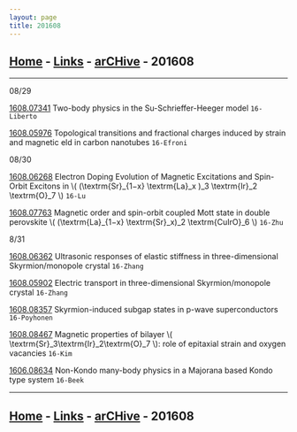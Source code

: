 ```yaml
---
layout: page
title: 201608
---
```


[Home](/blog) - [Links](/blog/Links.html) - [arCHive](/blog/arCHive.html) - 201608
---

---

08/29

[1608.07341](http://arxiv.org/abs/1608.07341) Two-body physics in the Su-Schrieffer-Heeger model `16-Liberto` 

[1608.05976](http://arxiv.org/abs/1608.05976) Topological transitions and fractional charges induced by strain and magnetic  eld in
carbon nanotubes `16-Efroni`

08/30

[1608.06268](http://arxiv.org/abs/1608.06268) Electron Doping Evolution of Magnetic Excitations and Spin-Orbit Excitons in \\( (\textrm{Sr}_{1−x} \textrm{La}_x )_3 \textrm{Ir}_2 \textrm{O}_7 \\) `16-Lu`

   
   
[1608.07763](http://arxiv.org/abs/1608.07763) Magnetic order and spin-orbit coupled Mott state in double perovskite \\( (\textrm{La}_{1−x} \textrm{Sr}_x)_2 \textrm{CuIrO}_6 \\) `16-Zhu`


8/31


[1608.06362](https://arxiv.org/abs/1608.06362) Ultrasonic responses of elastic stiffness in three-dimensional Skyrmion/monopole crystal `16-Zhang`

[1608.05902](https://arxiv.org/abs/1608.05902) Electric transport in three-dimensional Skyrmion/monopole crystal `16-Zhang`

[1608.08357](http://arxiv.org/abs/1608.08357) Skyrmion-induced subgap states in p-wave superconductors `16-Poyhonen`

[1608.08467](http://arxiv.org/abs/1608.08467) Magnetic properties of bilayer \\( \textrm{Sr}_3\textrm{Ir}_2\textrm{O}_7 \\): role of epitaxial strain and oxygen vacancies `16-Kim`

[1606.08634](https://arxiv.org/abs/1606.08634) Non-Kondo many-body physics in a Majorana based Kondo type system `16-Beek`

---

[Home](/blog) - [Links](/blog/Links.html) - [arCHive](/blog/arCHive.html) - 201608
---

